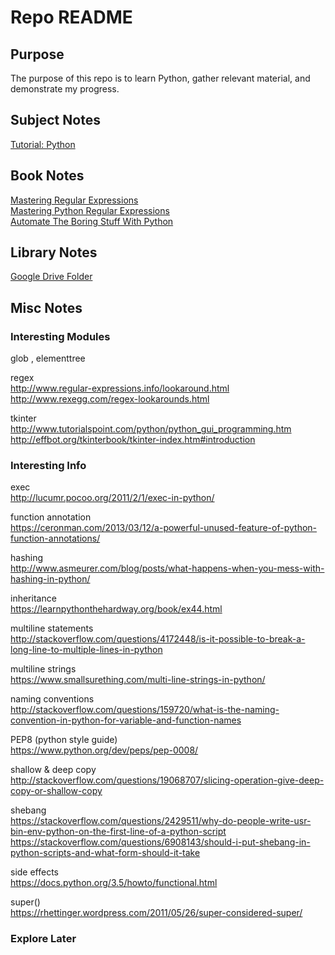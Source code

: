 # Repo README
## Purpose
The purpose of this repo is to learn Python, gather relevant material, and demonstrate my progress.
## Subject Notes
[Tutorial: Python](https://docs.google.com/document/d/12qpKtSAz9k-i0DHTp5Gv1SUEh9rWtY3O9mrZf5NvZbY/edit?usp=sharing)
## Book Notes
[Mastering Regular Expressions](https://docs.google.com/document/d/1MbnAatOB-_yAywDYGnDaEZvM1gAYaqx58GeiNkDU45Q/edit?usp=sharing)   
[Mastering Python Regular Expressions](https://docs.google.com/document/d/1JmcUhUAU931DChaZmzx8d2o4Y-ShLga7ewUc3LlCYKM/edit?usp=sharing)    
[Automate The Boring Stuff With Python](https://docs.google.com/document/d/1KIOKAK84k_Du6d7LLbk-iSXy7LoaReREdopfZLwTy64/edit?usp=sharing)   
## Library Notes
[Google Drive Folder](https://drive.google.com/open?id=1A9RBgQltqIcDBhOQRwr8GmJ7WT5PBxGW)
## Misc Notes
### Interesting Modules
glob , elementtree   

regex   
http://www.regular-expressions.info/lookaround.html   
http://www.rexegg.com/regex-lookarounds.html    

tkinter   
http://www.tutorialspoint.com/python/python_gui_programming.htm   
http://effbot.org/tkinterbook/tkinter-index.htm#introduction    

### Interesting Info   
exec    
http://lucumr.pocoo.org/2011/2/1/exec-in-python/      

function annotation   
https://ceronman.com/2013/03/12/a-powerful-unused-feature-of-python-function-annotations/   

hashing   
http://www.asmeurer.com/blog/posts/what-happens-when-you-mess-with-hashing-in-python/

inheritance   
https://learnpythonthehardway.org/book/ex44.html    

multiline statements    
http://stackoverflow.com/questions/4172448/is-it-possible-to-break-a-long-line-to-multiple-lines-in-python

multiline strings   
https://www.smallsurething.com/multi-line-strings-in-python/

naming conventions    
http://stackoverflow.com/questions/159720/what-is-the-naming-convention-in-python-for-variable-and-function-names

PEP8 (python style guide)          
https://www.python.org/dev/peps/pep-0008/

shallow & deep copy   
http://stackoverflow.com/questions/19068707/slicing-operation-give-deep-copy-or-shallow-copy

shebang   
https://stackoverflow.com/questions/2429511/why-do-people-write-usr-bin-env-python-on-the-first-line-of-a-python-script   
https://stackoverflow.com/questions/6908143/should-i-put-shebang-in-python-scripts-and-what-form-should-it-take

side effects    
https://docs.python.org/3.5/howto/functional.html

super()   
https://rhettinger.wordpress.com/2011/05/26/super-considered-super/
### Explore Later    
